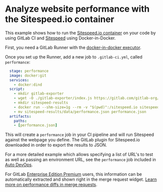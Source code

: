 # Analyze website performance with the Sitespeed.io container

This example shows how to run the [Sitespeed.io container][sitespeed-container] on your code by using
GitLab CI and [Sitespeed][sitespeed] using Docker-in-Docker.

First, you need a GitLab Runner with the [docker-in-docker executor][dind].

Once you set up the Runner, add a new job to `.gitlab-ci.yml`, called `performance`:

```yaml
  stage: performance
  image: docker:git
  services:
    - docker:dind
  script:
    - mkdir gitlab-exporter
    - wget -O ./gitlab-exporter/index.js https://gitlab.com/gitlab-org/gl-performance/raw/master/index.js
    - mkdir sitespeed-results
    - docker run --shm-size=1g --rm -v "$(pwd)":/sitespeed.io sitespeedio/sitespeed.io --plugins.add ./gitlab-exporter --outputFolder sitespeed-results https://my.website.com
    - mv sitespeed-results/data/performance.json performance.json
  artifacts:
    paths:
    - [performance.json]
```

This will create a `performance` job in your CI pipeline and will run Sitespeed against the webpage you define. The GitLab plugin for Sitespeed.io downloaded in order to export the results to JSON. 

For a more detailed example which allows specifying a list of URL's to test as well as passing an environment URL, see the `performance` job included in [Auto DevOps](https://gitlab.com/gitlab-org/gitlab-ci-yml/blob/master/Auto-DevOps.gitlab-ci.yml).

For GitLab [Enterprise Edition Premium][ee] users, this information can be automatically
extracted and shown right in the merge request widget. [Learn more on performance
diffs in merge requests](../../user/project/merge_requests/performance_diff.md).

[sitespeed]: https://www.sitespeed.io
[sitespeed-container]: https://hub.docker.com/r/sitespeedio/sitespeed.io/
[dind]: ../docker/using_docker_build.md#use-docker-in-docker-executor
[ee]: https://about.gitlab.com/gitlab-ee/
